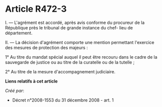 # Article R472-3

I. ― L'agrément est accordé, après avis conforme du procureur de la République près le tribunal de grande instance du chef-
lieu de département. 

II. ― La décision d'agrément comporte une mention permettant l'exercice des mesures de protection des majeurs : 

1° Au titre du mandat spécial auquel il peut être recouru dans le cadre de la sauvegarde de justice ou au titre de la
curatelle ou de la tutelle ; 

2° Au titre de la mesure d'accompagnement judiciaire.

**Liens relatifs à cet article**

_Créé par_:

  - Décret n°2008-1553 du 31 décembre 2008 - art. 1
